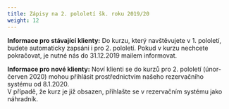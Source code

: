```yaml
---
title: Zápisy na 2. pololetí šk. roku 2019/20
weight: 12
---
```

**Informace pro stávající klienty:** Do kurzu, který navštěvujete v 1. pololetí, budete automaticky zapsáni i pro 2. pololetí. Pokud v kurzu nechcete pokračovat, je nutné nás do 31.12.2019 mailem  informovat.

**Informace pro nové klienty:** Noví klienti se do kurzů pro 2. pololetí (únor-červen 2020) mohou přihlásit prostřednictvím našeho rezervačního systému od 8.1.2020.\
V případě, že kurz je již obsazen, přihlašte se v rezervačním systému jako náhradník.
